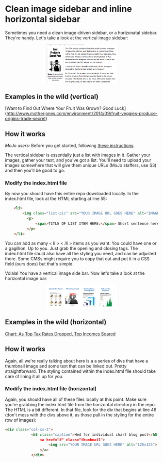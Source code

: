 Clean image sidebar and inline horizontal sidebar
=============
Sometimes you need a clean image-driven sidebar, or a horizonatal sidebar. They're handy. Let's take a look at the vertical image sidebar:

<p align="center">
  <img width="50%" src="https://github.com/motherjones/image-sidebar/blob/master/img/Screen%20Shot%202014-11-20%20at%2012.56.16%20PM.png" alt="screenshot"/>
</p>

## Examples in the wild (vertical)

[Want to Find Out Where Your Fruit Was Grown? Good Luck]
(http://www.motherjones.com/environment/2014/09/fruit-veggies-produce-origins-trade-secret)

## How it works

*MoJo users:* Before you get started, following [these instructions](https://github.com/motherjones/story-tools#starting-a-new-project).

The vertical sidebar is essentially just a list with images in it. Gather your images, gather your text, and you've got a list. You'll need to upload your images somewhere that will give them unique URLs (MoJo staffers, use S3) and then you'll be good to go. 

### Modify the index.html file

By now you should have this entire repo downloaded locally. In the index.html file, look at the HTML starting at line 55: 

```html
    <li>
        <img class="list-pic" src="YOUR IMAGE URL GOES HERE" alt="IMAGE OF SOMETHING">
          <p>
              <span>TITLE OF LIST ITEM HERE:</span> Short sentence here or something like that. Keep it pithy.
          </p>
    </li>
  ```
You can add as many < li >  < /li > items as you want. You could have one or a gagillion. Up to you. Just grab the opening and closing tags. The index.html file shuld also have all the styling you need, and can be adjusted there. Some CMSs might require you to copy that out and put it in a CSS field (ours does) but that's simple.

Voiala! You have a vertical image side bar. Now let's take a look at the horizontal image bar:

<p align="center">
  <img width="50%" src="https://github.com/motherjones/image-sidebar/blob/master/img/Screen%20Shot%202014-11-20%20at%202.44.12%20PM.png" alt="screenshot"/>
</p>

## Examples in the wild (horizontal)

[Chart: As Top Tax Rates Dropped, Top Incomes Soared](http://www.motherjones.com/mojo/2014/09/income-inequality-tax-rates-income)

## How it works

Again, all we're really talking about here is a a series of divs that have a thumbnail image and some text that can be linked out. Pretty straightforward. The styling contained within the index.html file should take care of lining it all up for you. 

### Modify the index.html file (horizontal)

Again, you should have all of these files locally at this point. Make sure you're grabbing the index.html file from the horizontal directory in the repo. The HTML is a bit different. In that file, look for the div that begins at line 46 (don't mess with the divs above it, as those pull in the styling for the entire row of images): 
```html
<div class="col-xs-3">
            <h5 class="caption">Hed for individual chart blog post</h5
                <a href="#" class="thumbnail">
                    <img src="YOUR IMAGE URL GOES HERE" alt="125x125">
                </a>
            </div>
```
